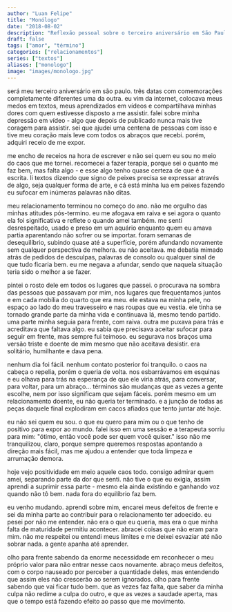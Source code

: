```yaml
---
author: "Luan Felipe"
title: "Monólogo"
date: "2018-08-02"
description: "Reflexão pessoal sobre o terceiro aniversário em São Paulo, abordando depressão, término de relacionamento, autodescoberta e crescimento emocional através da terapia e escrita."
draft: false
tags: ["amor", "término"]
categories: ["relacionamentos"]
series: ["textos"]
aliases: ["monologo"]
image: "images/monologo.jpg"
---
```


será meu terceiro aniversário em são paulo. três datas com comemorações completamente diferentes uma da outra. eu vim da internet, colocava meus medos em textos, meus aprendizados em vídeos e compartilhava minhas dores com quem estivesse disposto a me assistir. falei sobre minha depressão em vídeo - algo que depois de publicado nunca mais tive coragem para assistir. sei que ajudei uma centena de pessoas com isso e tive meu coração mais leve com todos os abraços que recebi. porém, adquiri receio de me expor.

me encho de receios na hora de escrever e não sei quem eu sou no meio do caos que me tornei. recomecei a fazer terapia, porque sei o quanto me faz bem, mas falta algo - e esse algo tenho quase certeza de que é a escrita. li textos dizendo que signo de peixes precisa se expressar através de algo, seja qualquer forma de arte, e cá está minha lua em peixes fazendo eu sufocar em inúmeras palavras não ditas.

meu relacionamento terminou no começo do ano. não me orgulho das minhas atitudes pós-termino. eu me afogava em raiva e sei agora o quanto ela foi significativa e reflete o quando amei também. me senti desrespeitado, usado e preso em um aquário enquanto quem eu amava partia aparentando não sofrer ou se importar. foram semanas de desequilíbrio, subindo quase até a superfície, porém afundando novamente sem qualquer perspectiva de melhora. eu não aceitava. me debatia mimado atrás de pedidos de desculpas, palavras de consolo ou qualquer sinal de que tudo ficaria bem. eu me negava a afundar, sendo que naquela situação teria sido o melhor a se fazer.

pintei o rosto dele em todos os lugares que passei. o procurava na sombra das pessoas que passavam por mim, nos lugares que frequentamos juntos e em cada mobília do quarto que era meu. ele estava na minha pele, no espaço ao lado do meu travesseiro e nas roupas que eu vestia. ele tinha se tornado grande parte da minha vida e continuava lá, mesmo tendo partido.
uma parte minha seguia para frente, com raiva. outra me puxava para trás e acreditava que faltava algo. eu sabia que precisava aceitar sufocar para seguir em frente, mas sempre fui teimoso. eu segurava nos braços uma versão triste e doente de mim mesmo que não aceitava desistir. era solitário, humilhante e dava pena.

nenhum dia foi fácil. nenhum contato posterior foi tranquilo. o caos na cabeça o repelia, porém o queria de volta. nos esbarrávamos em esquinas e eu olhava para trás na esperança de que ele viria atrás, para conversar, para voltar, para um abraço... términos são mudanças que as vezes a gente escolhe, nem por isso significam que sejam fáceis. porém mesmo em um relacionamento doente, eu não queria ter terminado. e a junção de todas as peças daquele final explodiram em cacos afiados que tento juntar até hoje.

eu não sei quem eu sou. o que eu quero para mim ou o que tenho de positivo para expor ao mundo. falei isso em uma sessão e a terapeuta sorriu para mim: "ótimo, então você pode ser quem você quiser." isso não me tranquilizou, claro, porque sempre queremos respostas apontando a direção mais fácil, mas me ajudou a entender que toda limpeza e arrumação demora.

hoje vejo positividade em meio aquele caos todo. consigo admirar quem amei, separando parte da dor que senti. não tive o que eu exigia, assim aprendi a suprimir essa parte - mesmo ela ainda existindo e ganhando voz quando não tô bem. nada fora do equilíbrio faz bem.

eu venho mudando. aprendi sobre mim, encarei meus defeitos de frente e sei da minha parte ao contribuir para o relacionamento ter adoecido. eu pesei por não me entender. não era o que eu queria, mas era o que minha falta de maturidade permitiu acontecer. abracei coisas que não eram para mim. não me respeitei ou entendi meus limites e me deixei esvaziar até não sobrar nada. a gente apanha até aprender.

olho para frente sabendo da enorme necessidade em reconhecer o meu próprio valor para não entrar nesse caos novamente. abraço meus defeitos, com o corpo nauseado por perceber a quantidade deles, mas entendendo que assim eles não crescerão ao serem ignorados. olho para frente sabendo que vai ficar tudo bem. que as vezes faz falta, que saber da minha culpa não redime a culpa do outro, e que as vezes a saudade aperta, mas que o tempo está fazendo efeito ao passo que me movimento.
